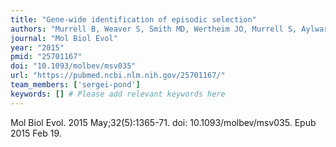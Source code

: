 ```yaml
---
title: "Gene-wide identification of episodic selection"
authors: "Murrell B, Weaver S, Smith MD, Wertheim JO, Murrell S, Aylward A, Eren K, Pollner T, Martin DP, Smith DM, Scheffler K, Kosakovsky Pond SL."
journal: "Mol Biol Evol"
year: "2015"
pmid: "25701167"
doi: "10.1093/molbev/msv035"
url: "https://pubmed.ncbi.nlm.nih.gov/25701167/"
team_members: ['sergei-pond']
keywords: [] # Please add relevant keywords here
---
```

Mol Biol Evol. 2015 May;32(5):1365-71. doi: 10.1093/molbev/msv035. Epub 2015 Feb 19.